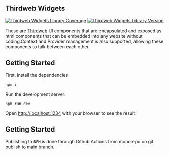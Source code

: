 ## Thirdweb Widgets
[![Thirdweb Widgets Library Coverage](https://github.com/dappify-web3/widgets/actions/workflows/publish_thirdweb_widgets_library.yml/badge.svg)](https://github.com/dappify-web3/widgets/actions/workflows/publish_thirdweb_widgets_library.yml/badge.svg)
[![Thirdweb Widgets Library Version](https://img.shields.io/npm/v/@dappify/thirdweb.svg)](https://www.npmjs.com/package/@dappify/thirdweb)

These are [Thirdweb](https://thirdweb.com) UI components that are encapsulated and exposed as html components that can be embedded into any website without coding.Context and Provider management is also supported, allowing these components to talk between each other.

## Getting Started

First, install the dependencies 
```bash
npm i
```

Run the development server:

```bash
npm run dev
```

Open [http://localhost:1234](http://localhost:1234) with your browser to see the result.

## Getting Started
Publishing to `NPM` is done through Github Actions from monorepo on git publish to main branch. 
